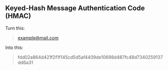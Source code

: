## Keyed-Hash Message Authentication Code (HMAC)

Turn this:
> example@mail.com

Into this:
> fdd02a864d421f2f1f145cd5d5af4409de10698d487fc48d7340259137dd6a31